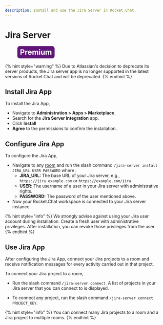 ```yaml
---
description: Install and use the Jira Server in Rocket.Chat.
---
```


# Jira Server

<figure><img src="../../../../.gitbook/assets/Premium.svg" alt=""><figcaption></figcaption></figure>

{% hint style="warning" %}
Due to Atlassian's decision to deprecate its server products, the Jira server app is no longer supported in the latest versions of Rocket.Chat and will be deprecated.
{% endhint %}

## Install Jira App

To install the Jira App,

* Navigate to **Administration > Apps > Marketplace.**
* Search for the **Jira Server Integration** app.
* Click **Install**
* **Agree** to the permissions to confirm the installation.

## Configure Jira App

To configure the Jira App,

* Navigate to any [room](../../../../use-rocket.chat/user-guides/rooms/) and run the slash command `/jira-server install JIRA_URL USER PASSWORD` where :
  * **JIRA\_URL:** The base URL of your Jira server, e.g., `https://jira.example.com` or `https://example.com/jira`
  * **USER**:  The username of a user in your Jira server with administrative rights.
  * **PASSWORD:** The password of the user mentioned above.
* Now your Rocket.Chat workspace is connected to your Jira server instance.

{% hint style="info" %}
We strongly advise against using your Jira user account during installation. Create a fresh user with administrative privileges. After installation, you can revoke those privileges from the user.
{% endhint %}

## Use Jira App

After configuring the Jira App, connect your Jira projects to a room and receive notification messages for every activity carried out in that project.&#x20;

To connect your Jira project to a room,&#x20;

*   Run the slash command `/jira-server connect`.  A list of projects in your Jira server that you can connect to is displayed.&#x20;

    &#x20;
* To connect any project, run the slash command `/jira-server connect PROJECT_KEY`.

{% hint style="info" %}
You can connect many Jira projects to a room and a Jira project to multiple rooms.
{% endhint %}
